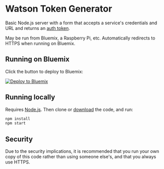 # Watson Token Generator

Basic Node.js server with a form that accepts a service's credentials and URL and returns an [auth token](https://www.ibm.com/watson/developercloud/doc/common/getting-started-tokens.html).

May be run from Bluemix, a Raspberry Pi, etc. Automatically redirects to HTTPS when running on Bluemix.


## Running on Bluemix

Click the button to deploy to Bluemix:

[![Deploy to Bluemix](https://bluemix.net/deploy/button.png)](https://bluemix.net/deploy?repository=https://github.com/watson-developer-cloud/token-generator)


## Running locally

Requires [Node.js](https://nodejs.org/en/).
Then clone or [download](https://github.com/watson-developer-cloud/token-generator/archive/master.zip) the code, and run:

```sh
npm install
npm start
```

## Security

Due to the security implications, it is recommended that you run your own copy of this code rather than using someone else's,
and that you always use HTTPS.
